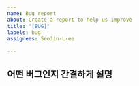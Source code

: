 ```yaml
---
name: Bug report
about: Create a report to help us improve
title: "[BUG]"
labels: bug
assignees: SeoJin-L-ee

---
```


## 어떤 버그인지 간결하게 설명

